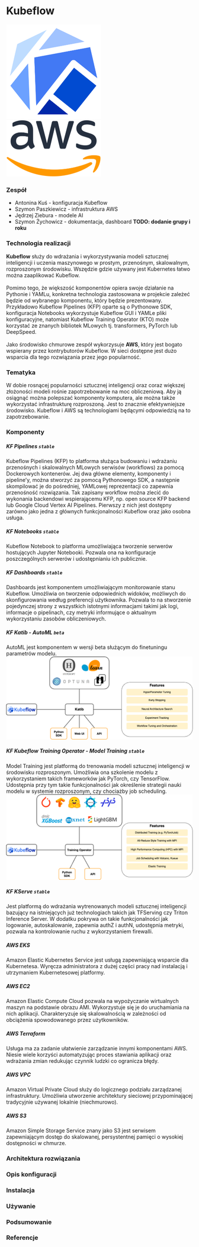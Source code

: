 # Kubeflow

<p>
  <img src="img/logo/kubeflow.png" width="256" />
  <img src="img/logo/aws.png" width="256" /> 
</p>

### Zespół
 - Antonina Kuś - konfiguracja Kubeflow
 - Szymon Paszkiewicz - infrastruktura AWS
 - Jędrzej Ziebura - modele AI
 - Szymon Żychowicz - dokumentacja, dashboard
**TODO: dodanie grupy i roku**

### Technologia realizacji
**Kubeflow** służy do wdrażania i wykorzystywania modeli sztucznej inteligencji i uczenia maszynowego w prostym, przenośnym, skalowalnym, rozproszonym środowisku. Wszędzie gdzie używany jest Kubernetes łatwo można zaaplikować Kubeflow.\
\
Pomimo tego, że większość komponentów opiera swoje działanie na Pythonie i YAMLu, konkretna technologia zastosowana w projekcie zależeć będzie od wybranego komponentu, który będzie prezentowany. Przykładowo Kubeflow Pipelines (KFP) oparte są o Pythonowe SDK, konfiguracja Notebooks wykorzystuje Kubeflow GUI i YAMLe pliki konfiguracyjne, natomiast Kubeflow Training Operator (KTO) może korzystać ze znanych bibliotek MLowych tj. transformers, PyTorch lub DeepSpeed.\
\
Jako środowisko chmurowe zespół wykorzysuje **AWS**, który jest bogato wspierany przez kontrybutorów Kubeflow. W sieci dostępne jest dużo wsparcia dla tego rozwiązania przez jego popularność.

### Tematyka
W dobie rosnącej popularności sztucznej inteligencji oraz coraz większej złożoności modeli rośnie zapotrzebowanie na moc obliczeniową. Aby ją osiągnąć można polepszać komponenty komputera, ale można także wykorzystać infrastrukturę rozproszoną. Jest to znacznie efektywniejsze środowisko. Kubeflow i AWS są technologiami będącymi odpowiedzią na to zapotrzebowanie.

### Komponenty

##### KF Pipelines `stable`
Kubeflow Pipelines (KFP) to platforma służąca budowaniu i wdrażaniu przenośnych i skalowalnych MLowych serwisów (workflows) za pomocą Dockerowych kontenerów. Jej dwa główne elementy, komponenty i pipeline’y, można stworzyć za pomocą Pythonowego SDK, a następnie skompilować je do pośredniej, YAMLowej reprezentacji co zapewnia przenośność rozwiązania. Tak zapisany workflow można zlecić do wykonania backendowi wspierającemu KFP, np. open source KFP backend lub Google Cloud Vertex AI Pipelines. Pierwszy z nich jest dostępny zarówno jako jedna z głównych funkcjonalności Kubeflow oraz jako osobna usługa.

##### KF Notebooks `stable`
Kubeflow Notebook to platforma umożliwiająca tworzenie serwerów hostujących Jupyter Notebooki. Pozwala ona na konfiguracje poszczególnych serwerów i udostępnianiu ich publicznie.

##### KF Dashboards `stable`
Dashboards jest komponentem umożliwiającym monitorowanie stanu Kubeflow. Umożliwia on tworzenie odpowiednich widoków, możliwych do skonfigurowania według preferencji użytkownika. Pozwala to na stworzenie pojedynczej strony z wszystkich istotnymi informacjami takimi jak logi, informacje o pipelinach, czy metryki informujące o aktualnym wykorzystaniu zasobów obliczeniowych.

##### KF Katib - AutoML `beta`
AutoML jest komponentem w wersji beta służącym do finetuningu parametrów modelu.
![AutoML](img/architecture/automl.png)

##### KF Kubeflow Training Operator - Model Training `stable`
Model Training jest platformą do trenowania modeli sztucznej inteligencji w środowisku rozproszonym. Umożliwia ona szkolenie modelu z wykorzystaniem takich frameworków jak PyTorch, czy TensorFlow. Udostępnia przy tym takie funkcjonalności jak określenie strategii nauki modelu w systemie rozproszonym, czy chociażby job scheduling.
![KTO](img/architecture/kto.png)

##### KF KServe `stable`
Jest platformą do wdrażania wytrenowanych modeli sztucznej inteligencji bazujący na istniejących już technologiach takich jak TFServing czy Triton Inference Server. W dodatku pokrywa on takie funkcjonalności jak logowanie, autoskalowanie, zapewnia authZ i authN, udostępnia metryki, pozwala na kontrolowanie ruchu z wykorzystaniem firewalli.

##### AWS EKS
Amazon Elastic Kubernetes Service jest usługą zapewniającą wsparcie dla Kubernetesa. Wyręcza administratora z dużej części pracy nad instalacją i utrzymaniem Kubernetesowej platformy.

##### AWS EC2
Amazon Elastic Compute Cloud pozwala na wypożyczanie wirtualnych maszyn na podstawie obrazu AMI. Wykorzystuje się je do uruchamiania na nich aplikacji. Charakteryzuje się skalowalnością w zależności od obciążenia spowodowanego przez użytkowników. 

##### AWS Terraform
Usługa ma za zadanie ułatwienie zarządzanie innymi komponentami AWS. Niesie wiele korzyści automatyzując proces stawiania aplikacji oraz wdrażania zmian redukując czynnik ludzki co ogranicza błędy.

##### AWS VPC
Amazon Virtual Private Cloud służy do logicznego podziału zarządzanej infrastruktury. Umożliwia utworzenie architektury sieciowej przypominającej tradycyjnie używanej lokalnie (niechmurowo).

##### AWS S3
Amazon Simple Storage Service znany jako S3 jest serwisem zapewniającym dostęp do skalowanej, persystentnej pamięci o wysokiej dostępności w chmurze.

### Architektura rozwiązania

### Opis konfiguracji

### Instalacja

### Używanie

### Podsumowanie

### Referencje
